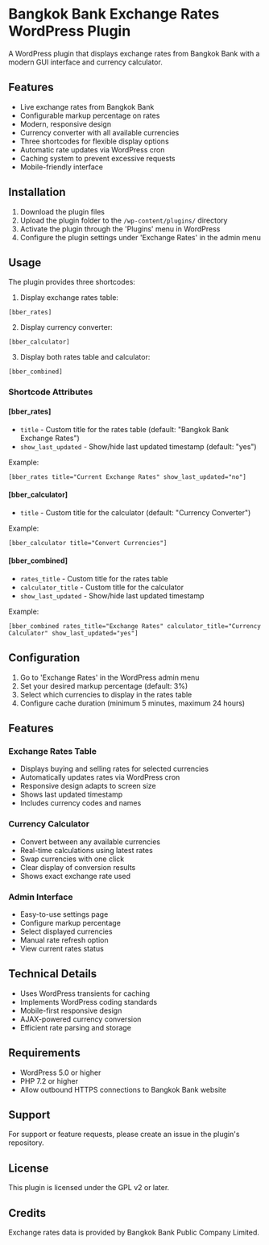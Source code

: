 # Bangkok Bank Exchange Rates WordPress Plugin

A WordPress plugin that displays exchange rates from Bangkok Bank with a modern GUI interface and currency calculator.

## Features

- Live exchange rates from Bangkok Bank
- Configurable markup percentage on rates
- Modern, responsive design
- Currency converter with all available currencies
- Three shortcodes for flexible display options
- Automatic rate updates via WordPress cron
- Caching system to prevent excessive requests
- Mobile-friendly interface

## Installation

1. Download the plugin files
2. Upload the plugin folder to the `/wp-content/plugins/` directory
3. Activate the plugin through the 'Plugins' menu in WordPress
4. Configure the plugin settings under 'Exchange Rates' in the admin menu

## Usage

The plugin provides three shortcodes:

1. Display exchange rates table:
```
[bber_rates]
```

2. Display currency converter:
```
[bber_calculator]
```

3. Display both rates table and calculator:
```
[bber_combined]
```

### Shortcode Attributes

#### [bber_rates]
- `title` - Custom title for the rates table (default: "Bangkok Bank Exchange Rates")
- `show_last_updated` - Show/hide last updated timestamp (default: "yes")

Example:
```
[bber_rates title="Current Exchange Rates" show_last_updated="no"]
```

#### [bber_calculator]
- `title` - Custom title for the calculator (default: "Currency Converter")

Example:
```
[bber_calculator title="Convert Currencies"]
```

#### [bber_combined]
- `rates_title` - Custom title for the rates table
- `calculator_title` - Custom title for the calculator
- `show_last_updated` - Show/hide last updated timestamp

Example:
```
[bber_combined rates_title="Exchange Rates" calculator_title="Currency Calculator" show_last_updated="yes"]
```

## Configuration

1. Go to 'Exchange Rates' in the WordPress admin menu
2. Set your desired markup percentage (default: 3%)
3. Select which currencies to display in the rates table
4. Configure cache duration (minimum 5 minutes, maximum 24 hours)

## Features

### Exchange Rates Table
- Displays buying and selling rates for selected currencies
- Automatically updates rates via WordPress cron
- Responsive design adapts to screen size
- Shows last updated timestamp
- Includes currency codes and names

### Currency Calculator
- Convert between any available currencies
- Real-time calculations using latest rates
- Swap currencies with one click
- Clear display of conversion results
- Shows exact exchange rate used

### Admin Interface
- Easy-to-use settings page
- Configure markup percentage
- Select displayed currencies
- Manual rate refresh option
- View current rates status

## Technical Details

- Uses WordPress transients for caching
- Implements WordPress coding standards
- Mobile-first responsive design
- AJAX-powered currency conversion
- Efficient rate parsing and storage

## Requirements

- WordPress 5.0 or higher
- PHP 7.2 or higher
- Allow outbound HTTPS connections to Bangkok Bank website

## Support

For support or feature requests, please create an issue in the plugin's repository.

## License

This plugin is licensed under the GPL v2 or later.

## Credits

Exchange rates data is provided by Bangkok Bank Public Company Limited.
